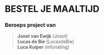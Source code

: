 # BESTEL JE MAALTIJD

### Beroeps project van

> **Joost van Ewijk** (Josot)<br> **Lucas de Bie** (LucasdeBie)<br> **Luca Kuiper** (infuriating)
